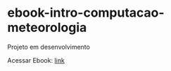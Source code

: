 # ebook-intro-computacao-meteorologia
Projeto em desenvolvimento

Acessar Ebook: [link](https://izadorasc.github.io/ebook-intro-computacao-meteorologia/)
